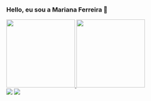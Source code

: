 ### Hello, eu sou a Mariana Ferreira 👋

<div>
  <a href="https://github.com/marianasdf">
  <img height="180em" src="https://github-readme-stats.vercel.app/api?username=marianasdf&show_icons=true&theme=dracula&include_all_commits=true&count_private=true"/>
  <img height="180em" src="https://github-readme-stats.vercel.app/api/top-langs/?username=marianasdf&layout=compact&langs_count=7&theme=dracula"/>
</div>
  
<div>
<a href="https://https://www.linkedin.com/in/mariana-souza-b3709212a/" target="_blank"><img src="https://img.shields.io/badge/-LinkedIn-%230077B5?style=for-the-badge&logo=linkedin&logoColor=white" target="_blank"></a> 
 <a href="https://www.instagram.com/marianasdfs/" target="_blank"><img src="https://img.shields.io/badge/-Instagram-%23E4405F?style=for-the-badge&logo=instagram&logoColor=white" target="_blank"></a>
</div>
